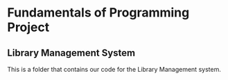 <h1>Fundamentals of Programming Project</h1>
<h2>Library Management System</h2>
This is a folder that contains our code for the Library Management system.
